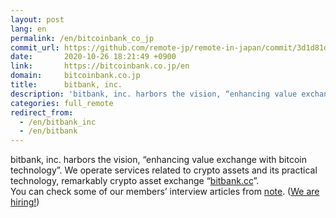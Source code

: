 ```yaml
---
layout: post
lang: en
permalink: /en/bitcoinbank_co_jp
commit_url: https://github.com/remote-jp/remote-in-japan/commit/3d1d81d505d0f6a3a7be0bfa78829ec963d070ec
date:       2020-10-26 18:21:49 +0900
link:       https://bitcoinbank.co.jp/en
domain:     bitcoinbank.co.jp
title:      bitbank, inc.
description: 'bitbank, inc. harbors the vision, “enhancing value exchange with bitcoin technology”. We operate services related to crypto assets and its practical technology, remarkably crypto asset exchange “bitbank.cc”. You can check some of our members’ interview articles from note. (We are hiring!)'
categories: full_remote
redirect_from:
  - /en/bitbank_inc
  - /en/bitbank
---
```


<p>bitbank, inc. harbors the vision, “enhancing value exchange with bitcoin technology”. We operate services related to crypto assets and its practical technology, remarkably crypto asset exchange “<a href="https://bitbank.cc/en">bitbank.cc</a>”.<br />You can check some of our members’ interview articles from <a href="https://note.com/bitbank">note</a>. (<a href="https://hrmos.co/pages/bitbank/jobs">We are hiring!</a>)</p>
